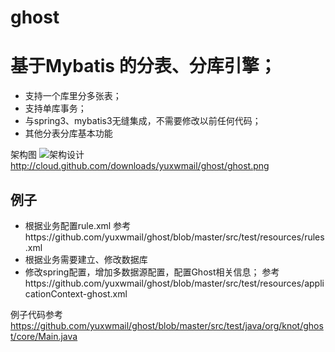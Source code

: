 ghost
=====

# 基于Mybatis 的分表、分库引擎；
* 支持一个库里分多张表；
* 支持单库事务；
* 与spring3、mybatis3无缝集成，不需要修改以前任何代码；
* 其他分表分库基本功能

架构图
![架构设计](http://cloud.github.com/downloads/yuxwmail/ghost/ghost.png)
http://cloud.github.com/downloads/yuxwmail/ghost/ghost.png

## 例子
* 根据业务配置rule.xml
   参考https://github.com/yuxwmail/ghost/blob/master/src/test/resources/rules.xml
* 根据业务需要建立、修改数据库
* 修改spring配置，增加多数据源配置，配置Ghost相关信息；
   参考https://github.com/yuxwmail/ghost/blob/master/src/test/resources/applicationContext-ghost.xml


例子代码参考
https://github.com/yuxwmail/ghost/blob/master/src/test/java/org/knot/ghost/core/Main.java